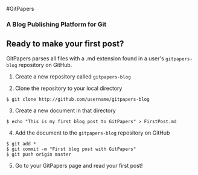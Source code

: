 #GitPapers
### A Blog Publishing Platform for Git

## Ready to make your first post?

GitPapers parses all files with a .md extension found in a user's `gitpapers-blog` repository on GitHub.

1. Create a new repository called `gitpapers-blog`

2. Clone the repository to your local directory

```
$ git clone http://github.com/username/gitpapers-blog
```

3. Create a new document in that directory

```
$ echo "This is my first blog post to GitPapers" > FirstPost.md
```

4. Add the document to the `gitpapers-blog` repository on GitHub

```
$ git add *
$ git commit -m "First blog post with GitPapers"
$ git push origin master
```

5. Go to your GitPapers page and read your first post!
